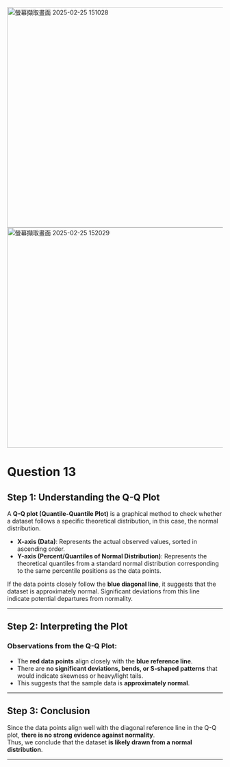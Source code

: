 <img width="514" alt="螢幕擷取畫面 2025-02-25 151028" src="https://github.com/user-attachments/assets/503615ad-cf16-4188-8214-94e5a6b81559" />
<img width="514" alt="螢幕擷取畫面 2025-02-25 152029" src="https://github.com/user-attachments/assets/3b479433-3d4b-463f-9a83-3b68f7434327" />

# Question 13

## Step 1: Understanding the Q-Q Plot
A **Q-Q plot (Quantile-Quantile Plot)** is a graphical method to check whether a dataset follows a specific theoretical distribution, in this case, the normal distribution.

- **X-axis (Data)**: Represents the actual observed values, sorted in ascending order.
- **Y-axis (Percent/Quantiles of Normal Distribution)**: Represents the theoretical quantiles from a standard normal distribution corresponding to the same percentile positions as the data points.

If the data points closely follow the **blue diagonal line**, it suggests that the dataset is approximately normal. Significant deviations from this line indicate potential departures from normality.

---

## Step 2: Interpreting the Plot
### Observations from the Q-Q Plot:
- The **red data points** align closely with the **blue reference line**.
- There are **no significant deviations, bends, or S-shaped patterns** that would indicate skewness or heavy/light tails.
- This suggests that the sample data is **approximately normal**.

---

## Step 3: Conclusion
Since the data points align well with the diagonal reference line in the Q-Q plot, **there is no strong evidence against normality**.  
Thus, we conclude that the dataset **is likely drawn from a normal distribution**.

---
